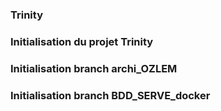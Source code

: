 
### Trinity

### Initialisation du projet Trinity

### Initialisation branch archi_OZLEM

### Initialisation branch BDD_SERVE_docker